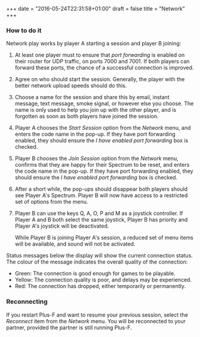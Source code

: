 +++
date = "2016-05-24T22:31:58+01:00"
draft = false
title = "Network"
+++

### How to do it

Network play works by player A starting a session and player B joining:

1. At least one player must to ensure that *port forwarding* is enabled on their router for UDP traffic, on ports 7000
   and 7001. If both players can forward these ports, the chance of a successful connection is improved.

2. Agree on who should start the session. Generally, the player with the better network upload speeds should do this.

3. Choose a name for the session and share this by email, instant message, text message, smoke signal, or however else
   you choose. The name is only used to help you join up with the other player, and is forgotten as soon as both players
   have joined the session.

4. Player A chooses the *Start Session* option from the *Network* menu, and enters the code name in the pop-up. If
   they have port forwarding enabled, they should ensure the *I have enabled port forwarding* box is checked.
   
5. Player B chooses the *Join Session* option from the *Network* menu, confirms that they are happy for their Spectrum
   to be reset, and enters the code name in the pop-up. If they have port forwarding enabled, they should ensure the
   *I have enabled port forwarding* box is checked. 

6. After a short while, the pop-ups should disappear both players should see Player A's Spectrum. Player B will now
   have access to a restricted set of options from the menu.

7. Player B can use the keys Q, A, O, P and M as a joystick controller. If Player A and B both select the same joystick,
   Player B has priority and Player A's joystick will be deactivated.
   
   While Player B is joining Player A's session, a reduced set of menu items will be available, and sound will not be
   activated.

Status messages below the display will show the current connection status. The colour of the message indicates the
overall quality of the connection:

* Green: The connection is good enough for games to be playable.
* Yellow: The connection quality is poor, and delays may be experienced.
* Red: The connection has dropped, either temporarily or permanently.

### Reconnecting

If you restart Plus-F and want to resume your previous session, select the *Reconnect* item from the *Network* menu.
You will be reconnected to your partner, provided the partner is still running Plus-F.
